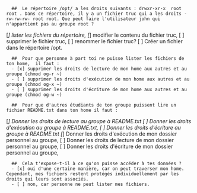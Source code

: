 

```{quizdown} 
  ##  Le répertoire /opt/ a les droits suivants : drwxr-xr-x  root root . Dans ce répertoire, il y a un fichier truc qui a les droits -rw-rw-rw- root root. Que peut faire l'utilisateur john qui n'appartient pas au groupe root ? 
```
[*] lister les fichiers du répertoire,
[*] modifier le contenu du fichier truc,
[ ] supprimer le fichier truc,
[ ] renommer le fichier truc?
[ ]  Créer un fichier dans le répertoire /opt.


```{quizdown} 
  ##  Pour que personne à part toi ne puisse lister les fichiers de ton home,  il faut : 
  - [x] supprimer les droits de lecture de mon home aux autres et au groupe (chmod og-r ~)
  - [ ] supprimer les droits d'exécution de mon home aux autres et au groupe (chmod og-x ~)
  - [ ] supprimer les droits d'écriture de mon home aux autres et au groupe (chmod og-w ~)
```
```{quizdown} 
  ##  Pour que d'autres étudiants de ton groupe puissent lire un fichier README.txt dans ton home il faut : 
```
[*] Donner les droits de lecture au groupe à README.txt
[ ] Donner les droits d'exécution au groupe à README.txt,
[ ] Donner les droits d'écriture au groupe à README.txt
[*] Donner les droits d'exécution de mon dossier personnel au groupe,
[ ] Donner les droits de lecture de mon dossier personnel au groupe,
[ ] Donner les droits d'écriture de mon dossier personnel au groupe,


```{quizdown} 
  ##  Cela t'expose-t-il à ce qu'on puisse accéder à tes données ? 
  - [x] oui d'une certaine manière, car on peut traverser mon home. Cependant, mes fichiers restent protégés individuellement par les droits qui leurs sont associés.
  - [ ] non, car personne ne peut lister mes fichiers.

